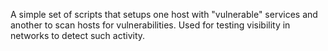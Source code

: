 A simple set of scripts that setups one host with "vulnerable" services and another to scan hosts for vulnerabilities.  Used for testing visibility in networks to detect such activity.
